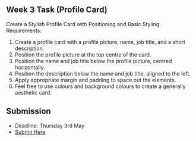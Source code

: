 ## Week 3 Task (Profile Card)

Create a Stylish Profile Card with Positioning and Basic Styling Requirements: 

1. Create a profile card with a profile picture, name, job title, and a short description.
2. Position the profile picture at the top centre of the card.
3. Position the name and job title below the profile picture, centred horizontally.
4. Position the description below the name and job title, aligned to the left.
5. Apply appropriate margin and padding to space out the elements.
6. Feel free to use colours and background colours to create a generally aesthetic card.

## Submission
* Deadline: Thursday 3rd May
* [Submit Here](https://forms.gle/2xHrXog7zkUH8mJK6) 
